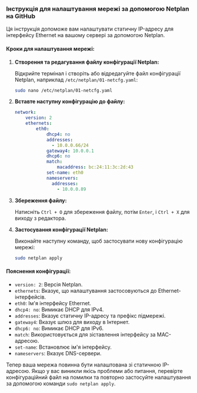 ### Інструкція для налаштування мережі за допомогою Netplan на GitHub

Ця інструкція допоможе вам налаштувати статичну IP-адресу для інтерфейсу Ethernet на вашому сервері за допомогою Netplan.

#### Кроки для налаштування мережі:

1. **Створення та редагування файлу конфігурації Netplan:**

   Відкрийте термінал і створіть або відредагуйте файл конфігурації Netplan, наприклад `/etc/netplan/01-netcfg.yaml`:
   ```bash
   sudo nano /etc/netplan/01-netcfg.yaml
   ```

2. **Вставте наступну конфігурацію до файлу:**

   ```yaml
   network:
       version: 2
       ethernets:
           eth0:
               dhcp4: no
               addresses:
                 - 10.0.0.66/24
               gateway4: 10.0.0.1
               dhcp6: no
               match:
                   macaddress: bc:24:11:3c:2d:43
               set-name: eth0
               nameservers:
                 addresses:
                   - 10.0.0.89
   ```

3. **Збереження файлу:**

   Натисніть `Ctrl + O` для збереження файлу, потім `Enter`, і `Ctrl + X` для виходу з редактора.

4. **Застосування конфігурації Netplan:**

   Виконайте наступну команду, щоб застосувати нову конфігурацію мережі:
   ```bash
   sudo netplan apply
   ```

#### Пояснення конфігурації:

- `version: 2`: Версія Netplan.
- `ethernets`: Вказує, що налаштування застосовуються до Ethernet-інтерфейсів.
- `eth0`: Ім'я інтерфейсу Ethernet.
- `dhcp4: no`: Вимикає DHCP для IPv4.
- `addresses`: Вказує статичну IP-адресу та префікс підмережі.
- `gateway4`: Вказує шлюз для виходу в Інтернет.
- `dhcp6: no`: Вимикає DHCP для IPv6.
- `match`: Використовується для зіставлення інтерфейсу за MAC-адресою.
- `set-name`: Встановлює ім'я інтерфейсу.
- `nameservers`: Вказує DNS-сервери.

Тепер ваша мережа повинна бути налаштована зі статичною IP-адресою. Якщо у вас виникли якісь проблеми або питання, перевірте конфігураційний файл на помилки та повторно застосуйте налаштування за допомогою команди `sudo netplan apply`.
